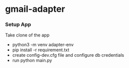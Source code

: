 # gmail-adapter

### Setup App
Take clone of the app
 * python3 -m venv adapter-env
 * pip install -r requirement.txt
 * create config-dev.cfg file and configure db credentials
 * run python main.py
 
